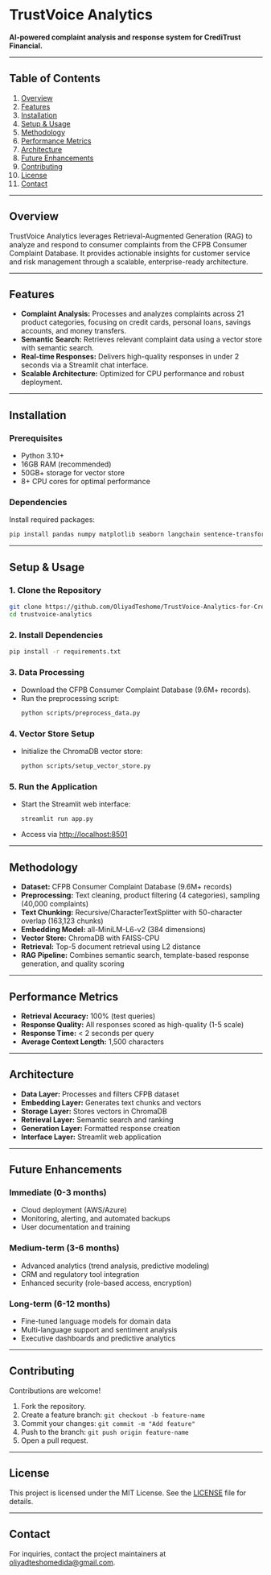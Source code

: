 # TrustVoice Analytics

**AI-powered complaint analysis and response system for CrediTrust Financial.**

---

## Table of Contents

1. [Overview](#overview)
2. [Features](#features)
3. [Installation](#installation)
4. [Setup & Usage](#setup--usage)
5. [Methodology](#methodology)
6. [Performance Metrics](#performance-metrics)
7. [Architecture](#architecture)
8. [Future Enhancements](#future-enhancements)
9. [Contributing](#contributing)
10. [License](#license)
11. [Contact](#contact)

---

## Overview

TrustVoice Analytics leverages Retrieval-Augmented Generation (RAG) to analyze and respond to consumer complaints from the CFPB Consumer Complaint Database. It provides actionable insights for customer service and risk management through a scalable, enterprise-ready architecture.

---

## Features

- **Complaint Analysis:** Processes and analyzes complaints across 21 product categories, focusing on credit cards, personal loans, savings accounts, and money transfers.
- **Semantic Search:** Retrieves relevant complaint data using a vector store with semantic search.
- **Real-time Responses:** Delivers high-quality responses in under 2 seconds via a Streamlit chat interface.
- **Scalable Architecture:** Optimized for CPU performance and robust deployment.

---

## Installation

### Prerequisites

- Python 3.10+
- 16GB RAM (recommended)
- 50GB+ storage for vector store
- 8+ CPU cores for optimal performance

### Dependencies

Install required packages:
```bash
pip install pandas numpy matplotlib seaborn langchain sentence-transformers transformers chromadb faiss-cpu streamlit gradio pytest flake8 black
```

---

## Setup & Usage

### 1. Clone the Repository
```bash
git clone https://github.com/OliyadTeshome/TrustVoice-Analytics-for-CrediTrust-Financial.git
cd trustvoice-analytics
```

### 2. Install Dependencies
```bash
pip install -r requirements.txt
```

### 3. Data Processing

- Download the CFPB Consumer Complaint Database (9.6M+ records).
- Run the preprocessing script:
  ```bash
  python scripts/preprocess_data.py
  ```

### 4. Vector Store Setup

- Initialize the ChromaDB vector store:
  ```bash
  python scripts/setup_vector_store.py
  ```

### 5. Run the Application

- Start the Streamlit web interface:
  ```bash
  streamlit run app.py
  ```
- Access via [http://localhost:8501](http://localhost:8501)

---

## Methodology

- **Dataset:** CFPB Consumer Complaint Database (9.6M+ records)
- **Preprocessing:** Text cleaning, product filtering (4 categories), sampling (40,000 complaints)
- **Text Chunking:** Recursive/CharacterTextSplitter with 50-character overlap (163,123 chunks)
- **Embedding Model:** all-MiniLM-L6-v2 (384 dimensions)
- **Vector Store:** ChromaDB with FAISS-CPU
- **Retrieval:** Top-5 document retrieval using L2 distance
- **RAG Pipeline:** Combines semantic search, template-based response generation, and quality scoring

---

## Performance Metrics

- **Retrieval Accuracy:** 100% (test queries)
- **Response Quality:** All responses scored as high-quality (1-5 scale)
- **Response Time:** < 2 seconds per query
- **Average Context Length:** 1,500 characters

---

## Architecture

- **Data Layer:** Processes and filters CFPB dataset
- **Embedding Layer:** Generates text chunks and vectors
- **Storage Layer:** Stores vectors in ChromaDB
- **Retrieval Layer:** Semantic search and ranking
- **Generation Layer:** Formatted response creation
- **Interface Layer:** Streamlit web application

---

## Future Enhancements

### Immediate (0-3 months)
- Cloud deployment (AWS/Azure)
- Monitoring, alerting, and automated backups
- User documentation and training

### Medium-term (3-6 months)
- Advanced analytics (trend analysis, predictive modeling)
- CRM and regulatory tool integration
- Enhanced security (role-based access, encryption)

### Long-term (6-12 months)
- Fine-tuned language models for domain data
- Multi-language support and sentiment analysis
- Executive dashboards and predictive analytics

---

## Contributing

Contributions are welcome!  
1. Fork the repository.
2. Create a feature branch: `git checkout -b feature-name`
3. Commit your changes: `git commit -m "Add feature"`
4. Push to the branch: `git push origin feature-name`
5. Open a pull request.

---

## License

This project is licensed under the MIT License. See the [LICENSE](LICENSE) file for details.

---

## Contact

For inquiries, contact the project maintainers at [oliyadteshomedida@gmail.com](mailto:oliyadteshomedida@gmail.com).
